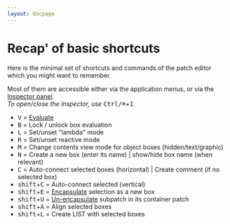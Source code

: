 ```yaml
---
layout: docpage
---
```


# Recap' of basic shortcuts

Here is the minimal set of shortcuts and commands of the patch editor which you might want to remember.

Most of them are accessible either via the application menus, or via the [Inspector panel](inspector).    
_To open/close the inspector, use_ <kbd>Ctrl/⌘</kbd>+<kbd>I</kbd>.

- <kbd>V</kbd> = [Evaluate](eval)
- <kbd>B</kbd> = Lock / unlock box evaluation
- <kbd>L</kbd> = Set/unset "lambda" mode
- <kbd>R</kbd> = Set/unset reactive mode
- <kbd>M</kbd> = Change contents view mode for object boxes (hidden/text/graphic)
- <kbd>N</kbd> = Create a new box (enter its name) \| show/hide box name (when relevant) 
- <kbd>C</kbd> = Auto-connect selected boxes (horizontal) \| Create comment (if no selected box)
- <kbd>shift</kbd>+<kbd>C</kbd> = Auto-connect selected (vertical)
- <kbd>shift</kbd>+<kbd>E</kbd> = [Encapsulate](abstraction#encapsulation) selection as a new box
- <kbd>shift</kbd>+<kbd>U</kbd> = [Un-encapsulate](abstraction#encapsulation) subpatch in its container patch
- <kbd>shift</kbd>+<kbd>A</kbd> = Align selected boxes
- <kbd>shift</kbd>+<kbd>L</kbd> = Create LIST with selected boxes


